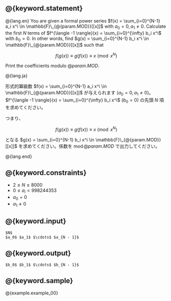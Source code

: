 ## @{keyword.statement}

@{lang.en}
You are given a formal power series $f(x) = \sum_{i=0}^{N-1} a_i x^i \in \mathbb{F}\_{@{param.MOD}}[[x]]$ with $a_0 = 0, a_1 \neq 0$.
Calculate the first $N$ terms of $f^{\langle -1 \rangle}(x) = \sum_{i=0}^{\infty} b_i x^i$ with $b_0 = 0$.
In other words, find $g(x) = \sum_{i=0}^{N-1} b_i x^i \in \mathbb{F}\_{@{param.MOD}}[[x]]$ such that

$$
f(g(x)) \equiv g(f(x)) \equiv x \pmod{x^{N}}
$$

Print the coefficients modulo $@{param.MOD}$.

@{lang.ja}

形式的冪級数 $f(x) = \sum_{i=0}^{N-1} a_i x^i \in \mathbb{F}\_{@{param.MOD}}[[x]]$ が与えられます ($a_0 = 0, a_1 \neq 0$)。
$f^{\langle -1 \rangle}(x) = \sum_{i=0}^{\infty} b_i x^i$ ($b_0 = 0$) の先頭 $N$ 項を求めてください。 

つまり、

$$
f(g(x)) \equiv g(f(x)) \equiv x \pmod{x^{N}}
$$

となる $g(x) = \sum_{i=0}^{N-1} b_i x^i \in \mathbb{F}\_{@{param.MOD}}[[x]]$ を求めてください。係数を $\operatorname{mod} @{param.MOD}$ で出力してください。

@{lang.end}

## @{keyword.constraints}

- $2 \leq N \leq 8000$
- $0 \leq a_i < 998244353$
- $a_0 = 0$
- $a_1  \neq 0$

## @{keyword.input}

```
$N$
$a_0$ $a_1$ $\cdots$ $a_{N - 1}$
```

## @{keyword.output}

```
$b_0$ $b_1$ $\cdots$ $b_{N - 1}$
```

## @{keyword.sample}

@{example.example_00}
